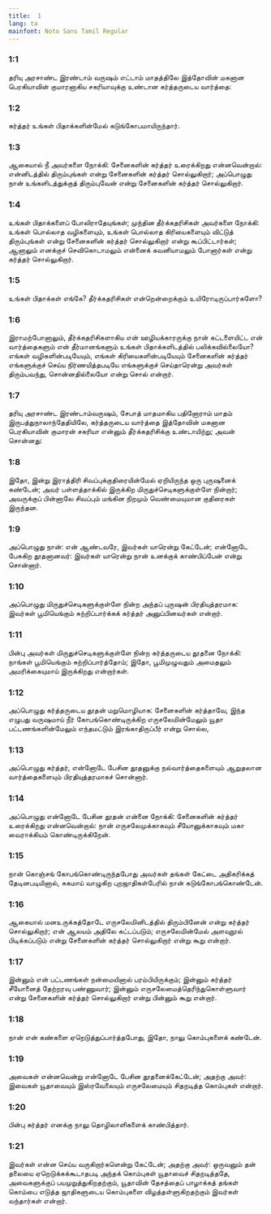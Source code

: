 ```yaml
---
title:  1
lang: ta
mainfont: Noto Sans Tamil Regular
---
```


###  1:1

தரியு அரசாண்ட இரண்டாம் வருஷம் எட்டாம் மாதத்திலே இத்தோவின் மகனான பெரகியாவின் குமாரனாகிய சகரியாவுக்கு உண்டான கர்த்தருடைய வார்த்தை:

###  1:2

கர்த்தர் உங்கள் பிதாக்களின்மேல் கடுங்கோபமாயிருந்தார்.

###  1:3

ஆகையால் நீ அவர்களை நோக்கி: சேனைகளின் கர்த்தர் உரைக்கிறது என்னவென்றால்: என்னிடத்தில் திரும்புங்கள் என்று சேனைகளின் கர்த்தர் சொல்லுகிறார்; அப்பொழுது நான் உங்களிடத்துக்குத் திரும்புவேன் என்று சேனைகளின் கர்த்தர் சொல்லுகிறார்.

###  1:4

உங்கள் பிதாக்களைப் போலிராதேயுங்கள்; முந்தின தீர்க்கதரிசிகள் அவர்களை நோக்கி: உங்கள் பொல்லாத வழிகளையும், உங்கள் பொல்லாத கிரியைகளையும் விட்டுத் திரும்புங்கள் என்று சேனைகளின் கர்த்தர் சொல்லுகிறார் என்று கூப்பிட்டார்கள்; ஆனாலும் எனக்குச் செவிகொடாமலும் என்னைக் கவனியாமலும் போனார்கள் என்று கர்த்தர் சொல்லுகிறார்.

###  1:5

உங்கள் பிதாக்கள் எங்கே? தீர்க்கதரிசிகள் என்றென்றைக்கும் உயிரோடிருப்பார்களோ?

###  1:6

இராமற்போனாலும், தீர்க்கதரிசிகளாகிய என் ஊழியக்காரருக்கு நான் கட்டளையிட்ட என் வார்த்தைகளும் என் தீர்மானங்களும் உங்கள் பிதாக்களிடத்தில் பலிக்கவில்லையோ? எங்கள் வழிகளின்படியேயும், எங்கள் கிரியைகளின்படியேயும் சேனைகளின் கர்த்தர் எங்களுக்குச் செய்ய நிர்ணயித்தபடியே எங்களுக்குச் செய்தாரென்று அவர்கள் திரும்பவந்து, சொன்னதில்லையோ என்று சொல் என்றார்.

###  1:7

தரியு அரசாண்ட இரண்டாம்வருஷம், சேபாத் மாதமாகிய பதினோராம் மாதம் இருபத்துநாலாந்தேதியிலே, கர்த்தருடைய வார்த்தை இத்தோவின் மகனான பெரகியாவின் குமாரன் சகரியா என்னும் தீர்க்கதரிசிக்கு உண்டாயிற்று; அவன் சொன்னது:

###  1:8

இதோ, இன்று இராத்திரி சிவப்புக்குதிரையின்மேல் ஏறியிருந்த ஒரு புருஷனைக் கண்டேன்; அவர் பள்ளத்தாக்கில் இருக்கிற மிருதுச்செடிகளுக்குள்ளே நின்றார்; அவருக்குப் பின்னாலே சிவப்பும் மங்கின நிறமும் வெண்மையுமான குதிரைகள் இருந்தன.

###  1:9

அப்பொழுது நான்: என் ஆண்டவரே, இவர்கள் யாரென்று கேட்டேன்; என்னோடே பேசுகிற தூதனானவர்: இவர்கள் யாரென்று நான் உனக்குக் காண்பிப்பேன் என்று சொன்னார்.

###  1:10

அப்பொழுது மிருதுச்செடிகளுக்குள்ளே நின்ற அந்தப் புருஷன் பிரதியுத்தரமாக: இவர்கள் பூமியெங்கும் சுற்றிப்பார்க்கக் கர்த்தர் அனுப்பினவர்கள் என்றார்.

###  1:11

பின்பு அவர்கள் மிருதுச்செடிகளுக்குள்ளே நின்ற கர்த்தருடைய தூதனை நோக்கி: நாங்கள் பூமியெங்கும் சுற்றிப்பார்த்தோம்; இதோ, பூமிமுழுவதும் அமைதலும் அமரிக்கையுமாய் இருக்கிறது என்றார்கள்.

###  1:12

அப்பொழுது கர்த்தருடைய தூதன் மறுமொழியாக: சேனைகளின் கர்த்தாவே, இந்த எழுபது வருஷமாய் நீர் கோபங்கொண்டிருக்கிற எருசலேமின்மேலும் யூதா பட்டணங்களின்மேலும் எந்தமட்டும் இரங்காதிருப்பீர் என்று சொல்ல,

###  1:13

அப்பொழுது கர்த்தர், என்னோடே பேசின தூதனுக்கு நல்வார்த்தைகளையும் ஆறுதலான வார்த்தைகளையும் பிரதியுத்தரமாகச் சொன்னார்.

###  1:14

அப்பொழுது என்னோடே பேசின தூதன் என்னை நோக்கி: சேனைகளின் கர்த்தர் உரைக்கிறது என்னவென்றால்: நான் எருசலேமுக்காகவும் சீயோனுக்காகவும் மகா வைராக்கியம் கொண்டிருக்கிறேன்.

###  1:15

நான் கொஞ்சங் கோபங்கொண்டிருந்தபோது அவர்கள் தங்கள் கேட்டை அதிகரிக்கத் தேடினபடியினால், சுகமாய் வாழுகிற புறஜாதிகள்பேரில் நான் கடுங்கோபங்கொண்டேன்.

###  1:16

ஆகையால் மனஉருக்கத்தோடே எருசலேமினிடத்தில் திரும்பினேன் என்று கர்த்தர் சொல்லுகிறார்; என் ஆலயம் அதிலே கட்டப்படும்; எருசலேமின்மேல் அளவுநூல் பிடிக்கப்படும் என்று சேனைகளின் கர்த்தர் சொல்லுகிறார் என்று கூறு என்றார்.

###  1:17

இன்னும் என் பட்டணங்கள் நன்மையினால் பரம்பியிருக்கும்; இன்னும் கர்த்தர் சீயோனைத் தேற்றரவு பண்ணுவார்; இன்னும் எருசலேமைத்தெரிந்துகொள்ளுவார் என்று சேனைகளின் கர்த்தர் சொல்லுகிறார் என்று பின்னும் கூறு என்றார்.

###  1:18

நான் என் கண்களை ஏறெடுத்துப்பார்த்தபோது, இதோ, நாலு கொம்புகளைக் கண்டேன்.

###  1:19

அவைகள் என்னவென்று என்னோடே பேசின தூதனைக்கேட்டேன்; அதற்கு அவர்: இவைகள் யூதாவையும் இஸ்ரவேலையும் எருசலேமையும் சிதறடித்த கொம்புகள் என்றார்.

###  1:20

பின்பு கர்த்தர் எனக்கு நாலு தொழிலாளிகளைக் காண்பித்தார்.

###  1:21

இவர்கள் என்ன செய்ய வருகிறார்களென்று கேட்டேன்; அதற்கு அவர்: ஒருவனும் தன் தலையை ஏறெடுக்கக்கூடாதபடி அந்தக் கொம்புகள் யூதாவைச் சிதறடித்ததே, அவைகளுக்குப் பயமுறுத்துகிறதற்கும், யூதாவின் தேசத்தைப் பாழாக்கத் தங்கள் கொம்பை எடுத்த ஜாதிகளுடைய கொம்புகளை விழத்தள்ளுகிறதற்கும் இவர்கள் வந்தார்கள் என்றார்.


